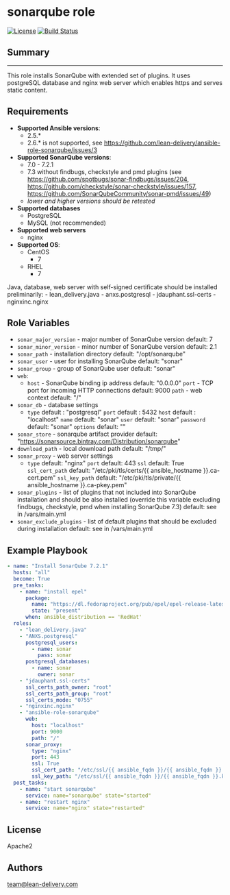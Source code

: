 sonarqube role
=========
[![License](https://img.shields.io/badge/license-Apache-green.svg?style=flat)](https://raw.githubusercontent.com/lean-delivery/ansible-role-sonarqube/master/LICENSE)
[![Build Status](https://travis-ci.org/lean-delivery/ansible-role-sonarqube.svg?branch=master)](https://travis-ci.org/lean-delivery/ansible-role-sonarqube)

## Summary
--------------

This role installs SonarQube with extended set of plugins. It uses postgreSQL database and nginx web server which enables https and serves static content.


Requirements
--------------

 - **Supported Ansible versions**:
   - 2.5.*
   - 2.6.* is not supported, see https://github.com/lean-delivery/ansible-role-sonarqube/issues/3
 - **Supported SonarQube versions**:
   - 7.0 - 7.2.1
   - 7.3 without findbugs, checkstyle and pmd plugins (see https://github.com/spotbugs/sonar-findbugs/issues/204, https://github.com/checkstyle/sonar-checkstyle/issues/157, https://github.com/SonarQubeCommunity/sonar-pmd/issues/49)
   - _lower and higher versions should be retested_
 - **Supported databases**
   - PostgreSQL
   - MySQL (not recommended)
 - **Supported web servers** 
   - nginx 
 - **Supported OS**:
   - CentOS
     - 7
   - RHEL
     - 7   

Java, database, web server with self-signed certificate should be installed preliminarily:
    - lean_delivery.java
    - anxs.postgresql
    - jdauphant.ssl-certs
    - nginxinc.nginx


Role Variables
--------------

  - `sonar_major_version` - major number of SonarQube version
    default: 7
  - `sonar_minor_version` - minor number of SonarQube version
    default: 2.1
  - `sonar_path` - installation directory
    default: "/opt/sonarqube"
  - `sonar_user` - user for installing SonarQube
    default: "sonar"
  - `sonar_group` - group of SonarQube user
    default: "sonar"
  - `web`:
      - `host` - SonarQube binding ip address
        default: "0.0.0.0"
        `port` - TCP port for incoming HTTP connections
		default: 9000
        `path` - web context
        default: "/"
  - `sonar_db` - database settings
      - `type` 
	    default : "postgresql"
        `port`
		default : 5432
        `host`
		default : "localhost"
        `name`
		default: "sonar"
        `user`
		default: "sonar"
        `password`
		default: "sonar"
        `options`
		default: ""
  - `sonar_store` - sonarqube artifact provider
    default: "https://sonarsource.bintray.com/Distribution/sonarqube"
  - `download_path` - local download path
    default: "/tmp/"		
  - `sonar_proxy` - web server settings
      - `type`
	    default: "nginx"
	    `port`
	    default: 443
        `ssl`
	    default: True
        `ssl_cert_path`
		default: "/etc/pki/tls/certs/{{ ansible_hostname }}.ca-cert.pem"
        `ssl_key_path`
		default: "/etc/pki/tls/private/{{ ansible_hostname }}.ca-pkey.pem"	
  - `sonar_plugins` - list of plugins that not included into SonarQube installation and should be also installed (override this variable excluding findbugs, checkstyle, pmd when installing SonarQube 7.3)
    default: see in /vars/main.yml
  - `sonar_exclude_plugins` - list of default plugins that should be excluded during installation
    default: see in /vars/main.yml

Example Playbook
----------------
```yaml
- name: "Install SonarQube 7.2.1"
  hosts: "all"
  become: True
  pre_tasks:
    - name: "install epel"
      package:
        name: "https://dl.fedoraproject.org/pub/epel/epel-release-latest-7.noarch.rpm"
        state: "present"
      when: ansible_distribution == 'RedHat'
  roles:
    - "lean_delivery.java"
    - "ANXS.postgresql"
	  postgresql_users:
        - name: sonar
          pass: sonar
	  postgresql_databases:
        - name: sonar
          owner: sonar	  
    - "jdauphant.ssl-certs"
	  ssl_certs_path_owner: "root"
      ssl_certs_path_group: "root"
      ssl_certs_mode: "0755"
    - "nginxinc.nginx"
    - "ansible-role-sonarqube"
      web:
        host: "localhost"
        port: 9000
        path: "/" 
      sonar_proxy:
        type: "nginx"
        port: 443
        ssl: True  
        ssl_cert_path: "/etc/ssl/{{ ansible_fqdn }}/{{ ansible_fqdn }}.pem"
        ssl_key_path: "/etc/ssl/{{ ansible_fqdn }}/{{ ansible_fqdn }}.key"    
  post_tasks:
    - name: "start sonarqube"
      service: name="sonarqube" state="started"
    - name: "restart nginx"
      service: name="nginx" state="restarted"
```

## License

Apache2

## Authors

team@lean-delivery.com
